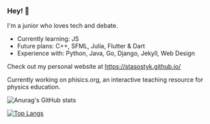 ### Hey! 👾

I'm a junior who loves tech and debate. 

* Currently learning: JS
* Future plans: C++, SFML, Julia, Flutter & Dart
* Experience with: Python, Java, Go, Django, Jekyll, Web Design

Check out my personal website at https://stasostyk.github.io/

Currently working on phisics.org, an interactive teaching resource for physics education.

![Anurag's GitHub stats](https://github-readme-stats.vercel.app/api?username=stasostyk&show_icons=true&theme=react&count_private=true)

[![Top Langs](https://github-readme-stats.vercel.app/api/top-langs/?username=stasostyk&layout=compact&theme=react)](https://github.com/anuraghazra/github-readme-stats)
